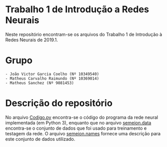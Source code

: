 # Trabalho 1 de Introdução a Redes Neurais

Neste repositório encontram-se os arquivos do Trabalho 1 de Introdução à Redes Neurais de 2019.1.

# Grupo
	- João Victor Garcia Coelho (Nº 10349540)
	- Matheus Carvalho Raimundo (Nº 10369014)
	- Matheus Sanchez (Nº 9081453)

# Descrição do repositório

No arquivo [Codigo.py](Codigo.py) encontra-se o código do programa da rede neural implementada (em Python 3), enquanto que no arquivo [semeion.data](semeion.data) encontra-se o conjunto de dados que foi usado para treinamento e testagem da rede. O arquivo [semeion.names](semeion.names) fornece uma descrição para este conjunto de dados utilizado.

